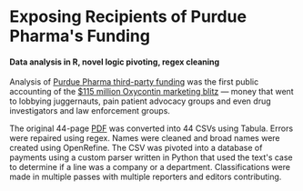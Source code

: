Exposing Recipients of Purdue Pharma's Funding
================

#### Data analysis in R, novel logic pivoting, regex cleaning

Analysis of
[Purdue Pharma third-party funding](https://github.com/ryanelittle/work_samples/blob/main/purdue-pharma-payments/purdue-pharma-cleaning-and-analysis.Rmd)
was the first public accounting of the [$115 million Oxycontin marketing blitz](https://www.motherjones.com/crime-justice/2021/10/how-purdue-pharma-paid-out-to-politicians-and-pill-pushers/) — money that went to lobbying juggernauts, pain patient advocacy groups and even drug investigators and law enforcement groups.

The original 44-page [PDF](https://github.com/ryanelittle/work_samples/blob/main/purdue-pharma-payments/data/original-file-exhibit-88.pdf) was converted into 44 CSVs using Tabula. Errors were repaired using regex. Names were cleaned and broad names were created using OpenRefine. The CSV was pivoted into a database of payments using a custom parser written in Python that used the text's case to determine if a line was a company or a department.  Classifications were made in multiple passes with multiple reporters and editors contributing.
